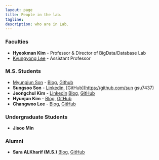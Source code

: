 ```yaml
---
layout: page
title: People in the lab.
tagline:  
description: who are in Lab.
---
```

### Faculties

* **Hyeokman Kim** - Professor & Director of BigData/Database Lab
* [Kyungyong Lee](http://leeky.me) - Assistant Professor 

### M.S. Students
* [Myungjun Son](https://goo.gl/HVvKGB) - [Blog](http://mjson.tistory.com/), [Github](https://github.com/mjaysonnn)
* **Sungsoo Son** - [Linkedin](https://www.linkedin.com/in/sungsoo-son-ba8ba9122/), [GitHub](https://github.com/sun    gsu7437)
* **Jeongchul Kim** - [Linkedin](https://www.linkedin.com/in/kimjungchul/) [Blog](http://jeongchul.tistory.com/), [GitHub](https://github.com/KimJungChul)
* **Hyunjun Kim** - [Blog](https://m.blog.naver.com/PostList.nhn?blogId=4u_olion), [GitHub](https://github.com/oryondark/-)
* **Changwoo Lee** - [Blog](http://eyeballs.tistory.com), [GitHub](https://github.com/eyeballss)

### Undergraduate Students

* **Jisoo Min**

### Alumni
* **Sara ALKharif (M.S.)** [Blog](https://saraml.com/), [GitHub](https://github.com/sarah-Abdulaziz)

